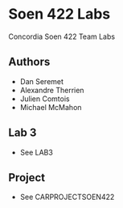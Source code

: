 # Soen 422 Labs
Concordia Soen 422 Team Labs

## Authors
- Dan Seremet
- Alexandre Therrien
- Julien Comtois
- Michael McMahon

## Lab 3
- See LAB3
## Project
- See CARPROJECTSOEN422

